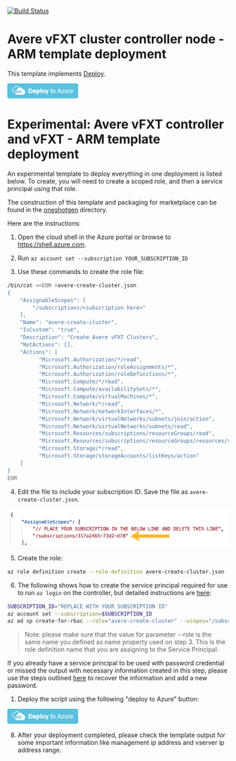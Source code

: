 [![Build Status](https://dev.azure.com/averevfxt/nov20-testdep/_apis/build/status/Azure.Avere)](https://dev.azure.com/averevfxt/nov20-testdep/_build/latest?definitionId=1)

# Avere vFXT cluster controller node - ARM template deployment

This template implements [Deploy](../../docs/jumpstart_deploy.md).

<a href="https://portal.azure.com/#create/Microsoft.Template/uri/https%3A%2F%2Fraw.githubusercontent.com%2FAzure%2FAvere%2Fmaster%2Fsrc%2Fvfxt%2Fazuredeploy.json" target="_blank">
<img src="https://raw.githubusercontent.com/Azure/azure-quickstart-templates/master/1-CONTRIBUTION-GUIDE/images/deploytoazure.png"/>
</a>

# Experimental: Avere vFXT controller and vFXT - ARM template deployment

An experimental template to deploy everything in one deployment is listed below.  To create, you will need to create a scoped role, and then a service principal using that role.

The construction of this template and packaging for marketplace can be found in the [oneshotgen](./oneshotgen) directory.

Here are the instructions:

1. Open the cloud shell in the Azure portal or browse to https://shell.azure.com.

2. Run ```az account set --subscription YOUR_SUBSCRIPTION_ID```

3. Use these commands to create the role file: 

```bash
/bin/cat <<EOM >avere-create-cluster.json
{
    "AssignableScopes": [
        "/subscriptions/<subscription here>"
    ],
    "Name": "avere-create-cluster",
    "IsCustom": "true",
    "Description": "Create Avere vFXT Clusters",
    "NotActions": [],
    "Actions": [
          "Microsoft.Authorization/*/read",
          "Microsoft.Authorization/roleAssignments/*",
          "Microsoft.Authorization/roleDefinitions/*",
          "Microsoft.Compute/*/read",
          "Microsoft.Compute/availabilitySets/*",
          "Microsoft.Compute/virtualMachines/*",
          "Microsoft.Network/*/read",
          "Microsoft.Network/networkInterfaces/*",
          "Microsoft.Network/virtualNetworks/subnets/join/action",
          "Microsoft.Network/virtualNetworks/subnets/read",
          "Microsoft.Resources/subscriptions/resourceGroups/read",
          "Microsoft.Resources/subscriptions/resourceGroups/resources/read",
          "Microsoft.Storage/*/read",
          "Microsoft.Storage/storageAccounts/listKeys/action"
    ]
}
EOM
```

4. Edit the file to include your subscription ID. Save the file as ``avere-create-cluster.json``. 

![Console text editor showing the subscription ID and the "remove this line" selected for deletion](../../docs/images/edit_role.png)

5. Create the role:

```bash
az role definition create --role-definition avere-create-cluster.json
```

6. The following shows how to create the service principal required for use to run `az login` on the controller, but detailed instructions are [here](https://docs.microsoft.com/en-us/cli/azure/create-an-azure-service-principal-azure-cli?view=azure-cli-latest):

```bash
SUBSCRIPTION_ID="REPLACE WITH YOUR SUBSCRIPTION ID"
az account set --subscription=$SUBSCRIPTION_ID
az ad sp create-for-rbac --role="avere-create-cluster" --scopes="/subscriptions/$SUBSCRIPTION_ID"
```

> Note: please make sure that the value for parameter --role is the same name you defined as name property used on step 3. This is the role definition name that you are assigning to the Service Principal.

If you already have a service principal to be used with password credential or missed the output with necessary information created in this step, please use the steps outlined [here](./recover_sp_information.md) to recover the information and add a new password.

1. Deploy the script using the following "deploy to Azure" button:

<a href="https://portal.azure.com/#create/Microsoft.Template/uri/https%3A%2F%2Fraw.githubusercontent.com%2FAzure%2FAvere%2Fmaster%2Fsrc%2Fvfxt%2Fazuredeploy-auto.json" target="_blank">
<img src="https://raw.githubusercontent.com/Azure/azure-quickstart-templates/master/1-CONTRIBUTION-GUIDE/images/deploytoazure.png"/>
</a>

8. After your deployment completed, please check the template output for some important information like management ip address and vserver ip address range.
